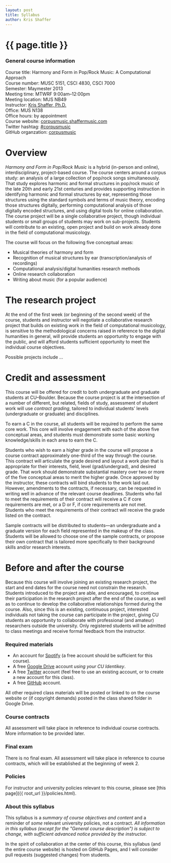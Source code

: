 ```yaml
---
layout: post
title: Syllabus
author: Kris Shaffer
---
```


# {{ page.title }} #

### General course information ###

Course title: Harmony and Form in Pop/Rock Music: A Computational Approach  
Course number: MUSC 5151, CSCI 4830, CSCI 7000  
Semester: Maymester 2013  
Meeting time: MTWRF 9:00am–12:00pm  
Meeting location: MUS NB49  
Instructor: [Kris Shaffer, Ph.D.](http://kris.shaffermusic.com)  
Office: MUS N138  
Office hours: by appointment  
Course website: [corpusmusic.shaffermusic.com](http://corpusmusic.shaffermusic.com/)  
Twitter hashtag: [#corpusmusic](https://twitter.com/search?f=realtime&q=%23corpusmusic&src=typd)  
GitHub organzation: [corpusmusic](https://github.com/orgs/corpusmusic)

# Overview #

*Harmony and Form in Pop/Rock Music* is a hybrid (in-person and online), interdisciplinary, project-based course. The course centers around a corpus study: an analysis of a large collection of pop/rock songs simultaneously. That study explores harmonic and formal structures in pop/rock music of the late 20th and early 21st centuries and provides supporting instruction in identifying harmonic and formal structures by ear, representing those structures using the standard symbols and terms of music theory, encoding those structures digitally, performing computational analysis of those digitally encoded structures, and using digital tools for online collaboration. The course project will be a single collaborative project, though individual students or small groups of students may work on sub-projects. Students will contribute to an existing, open project and build on work already done in the field of computational musicology.

The course will focus on the following five conceptual areas:

* Musical theories of harmony and form  
* Recognition of musical structures by ear (transcription/analysis of recordings)  
* Computational analysis/digital humanities research methods  
* Online research collaboration  
* Writing about music (for a popular audience)

# The research project #

At the end of the first week (or beginning of the second week) of the course, students and instructor will negotiate a collaborative research project that builds on existing work in the field of computational musicology, is sensitive to the methodological concerns raised in reference to the digital humanities in general, will provide students an opportunity to engage with the public, and will afford students sufficient opportunity to meet the individual course objectives.

Possible projects include ...

<!--
The specific project this course will engage is one which I am currently building in collaboration with researchers outside CU. The project involves the creation of a giant corpus of pop/rock songs, analyzed for their harmonic and/or formal content, using existing, publicly available corpora as the starting point. All students in the course will gain experience transcribing the harmonic and formal structures of songs, and music students will be able to bring their expertise to ensuring the corpus contains a large volume of accurate transcriptions.

The project also involves the curation and creation of a collection of software applications and scripts for the computational analysis of the songs in the corpus. Currently existing scripts involve transitional probability and cluster analysis—looking at harmonic progressions, formal functional progressions, and the relationship between the two. Students from computer science and related fields will be able to bring their expertise to improving, integrating, and extending these scripts.

The goal of the collaborative student project is the creation of an ebook or website, aimed at a popular audience, explaining significant aspects of the harmonic and formal structures of modern, Western popular music. Thus, students will also be involved in the creation of a collection of open-access writings explaining and interpreting the findings of the computational analysis project.
-->

# Credit and assessment #

This course will be offered for credit to both undergraduate and graduate students at CU–Boulder. Because the course project is at the intersection of a number of different, but related, fields of study, assessment of student work will use *contract grading*, tailored to individual students' levels (undergraduate or graduate) and disciplines.

To earn a C in the course, all students will be required to perform the same core work. This core will involve engagement with each of the above five conceptual areas, and students must demonstrate some basic working knowledge/skills in each area to earn the C.

Students who wish to earn a higher grade in the course will propose a course contract approximately one-third of the way through the course. This contract will articulate the grade desired and layout a work plan that is appropriate for their interests, field, level (grad/undergrad), and desired grade. That work should demonstrate substantial mastery over two or more of the five conceptual areas to merit the higher grade. Once approved by the instructor, these contracts will bind students to the work laid out. However, amendments to the contracts, if necessary, can be requested in writing well in advance of the relevant course deadlines. Students who fail to meet the requirements of their contract will receive a C if core requirements are met, or a D or F, if core requirements are not met. Students who meet the requirements of their contract will receive the grade listed on the contract.

Sample contracts will be distributed to students—an undergraduate and a graduate version for each field represented in the makeup of the class. Students will be allowed to choose one of the sample contracts, or propose their own contract that is tailored more specifically to their background skills and/or research interests.

# Before and after the course #

Because this course will involve joining an existing research project, the start and end dates for the course need not constrain the research. Students introduced to the project are able, and encouraged, to continue their participation in the research project after the end of the course, as well as to continue to develop the collaborative relationships formed during the course. Also, since this is an existing, continuous project, interested individuals not taking the course can participate in the project, giving CU students an opportunity to collaborate with professional (and amateur) researchers outside the university. Only registered students will be admitted to class meetings and receive formal feedback from the instructor.

### Required materials ###

- An account for [Spotify](http://www.spotify.com) (a free account should be sufficient for this course).  
- A free [Google Drive](http://drive.google.com) account *using your CU Identikey*.  
- A free [Twitter](http://twitter.com) account (feel free to use an existing account, or to create a new account for this class).  
- A free [GitHub](http://github.com) account.

All other required class materials will be posted or linked to on the course website or (if copyright demands) posted in the class shared folder in Google Drive.

### Course contracts ###

All assessment will take place in reference to individual course contracts. More information to be provided later.

### Final exam ###

There is no final exam. All assessment will take place in reference to course contracts, which will be established at the beginning of week 2.

### Policies ###

For instructor and university policies relevant to this course, please see [this page]({{ root_url }}/policies.html).

### About this syllabus ###

This syllabus is a *summary of course objectives and content* and a reminder of *some* relevant university policies, not a contract. *All information in this syllabus (except for the "General course description") is subject to change, with sufficient advanced notice provided by the instructor.*

In the spirit of collaboration at the center of this course, this syllabus (and the entire course website) is hosted on GitHub Pages, and I will consider pull requests (suggested changes) from students.